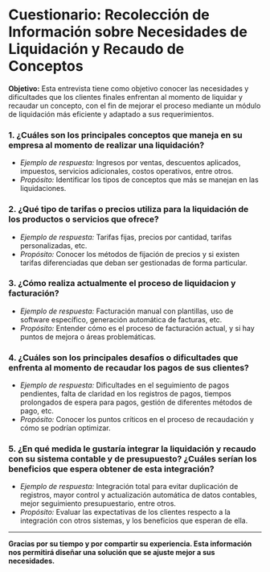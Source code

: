 # Cuestionario: Recolección de Información sobre Necesidades de Liquidación y Recaudo de Conceptos

**Objetivo:** Esta entrevista tiene como objetivo conocer las necesidades y dificultades que los clientes finales enfrentan al momento de liquidar y recaudar un concepto, con el fin de mejorar el proceso mediante un módulo de liquidación más eficiente y adaptado a sus requerimientos.

### 1. ¿Cuáles son los principales conceptos que maneja en su empresa al momento de realizar una liquidación?
- _Ejemplo de respuesta:_ Ingresos por ventas, descuentos aplicados, impuestos, servicios adicionales, costos operativos, entre otros.
- _Propósito:_ Identificar los tipos de conceptos que más se manejan en las liquidaciones.

### 2. ¿Qué tipo de tarifas o precios utiliza para la liquidación de los productos o servicios que ofrece?
- _Ejemplo de respuesta:_ Tarifas fijas, precios por cantidad, tarifas personalizadas, etc.
- _Propósito:_ Conocer los métodos de fijación de precios y si existen tarifas diferenciadas que deban ser gestionadas de forma particular.

### 3. ¿Cómo realiza actualmente el proceso de liquidacion y facturación?
- _Ejemplo de respuesta:_ Facturación manual con plantillas, uso de software específico, generación automática de facturas, etc.
- _Propósito:_ Entender cómo es el proceso de facturación actual, y si hay puntos de mejora o áreas problemáticas.

### 4. ¿Cuáles son los principales desafíos o dificultades que enfrenta al momento de recaudar los pagos de sus clientes?
- _Ejemplo de respuesta:_ Dificultades en el seguimiento de pagos pendientes, falta de claridad en los registros de pagos, tiempos prolongados de espera para pagos, gestión de diferentes métodos de pago, etc.
- _Propósito:_ Conocer los puntos críticos en el proceso de recaudación y cómo se podrían optimizar.

### 5. ¿En qué medida le gustaría integrar la liquidación y recaudo con su sistema contable y de presupuesto? ¿Cuáles serían los beneficios que espera obtener de esta integración?
- _Ejemplo de respuesta:_ Integración total para evitar duplicación de registros, mayor control y actualización automática de datos contables, mejor seguimiento presupuestario, entre otros.
- _Propósito:_ Evaluar las expectativas de los clientes respecto a la integración con otros sistemas, y los beneficios que esperan de ella.

---

**Gracias por su tiempo y por compartir su experiencia. Esta información nos permitirá diseñar una solución que se ajuste mejor a sus necesidades.**
